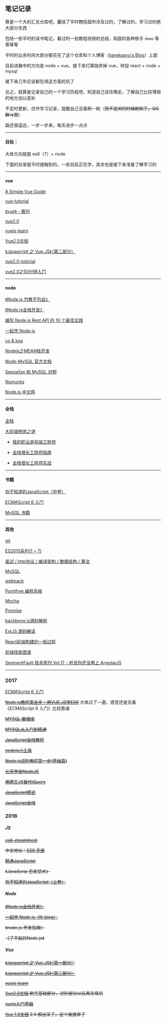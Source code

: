 ## 笔记记录

算是一个大的汇总仓库吧，囊括了平时瞎捣鼓所涉及过的，了解过的，学习过的绝大部分东西

包括一些平时的读书笔记，看过的一些教程视频的总结，捣鼓的各种练手 ```demo``` 等等等等

平时的业余时间大部分都花在了这个仓库和个人博客（[hanekaoru's Blog](http://hanekaoru.com/)）上面

目前进展中的方向是 node + vue，接下来打算抛弃掉 vue，转投 react + node + mysql

接下来几年应该都在填这方面的坑了

总之，就算是记录自己的一个学习历程吧，知道自己该往哪走，了解自己比较薄弱的地方加以恶补

不定时更新，仅作学习记录，提醒自己没事刷一刷（~~而不是闲的时候刷知乎，QQ群斗图~~）

路还很遥远，一步一步来，每天进步一点点

----

#### 目标：

大体方向就是 es6（7）+ node

下面的目录是平时接触到的，一些目前正在学，其余也是接下来准备了解学习的

----


#### vue


[A Simple Vue Guide](http://cody1991.github.io/vue/2016/08/30/a-simple-vue-guide.html)

[vue-tutorial](https://github.com/MeCKodo/vue-tutorial)

[《vue》 - 推刊](http://www.tuicool.com/kans/2799975423)

[vue2.0](http://study.163.com/course/introduction/1003606075.htm#/courseDetail)

[vuejs-learn](https://github.com/bhnddowinf/vuejs-learn)

[Vue2.0文档](https://vuefe.cn/guide/) 

[《Javascript 之 Vue.JS》（第二部分）](http://study.163.com/course/introduction/1003380002.htm#/courseDetail)

[vue2.0-tutorial](https://github.com/hanekaoru/vue-tutorial)

[vue2.0之50分钟入门](http://study.163.com/course/introduction/1003606075.htm#/courseDetail)


----

#### node


[《Node.js 包教不包会》](https://github.com/alsotang/node-lessons)

[《Node.js全栈开发》](https://course.tianmaying.com/node)

[编写 Node.js Rest API 的 10 个最佳实践](https://zhuanlan.zhihu.com/p/25506654?group_id=837797386322604033)

[一起学 Node.js](https://github.com/nswbmw/N-blog)

[co & koa](https://nswbmw.github.io/N-club/1/1.3.html)

[Nodejs之MEAN栈开发](http://www.cnblogs.com/stoneniqiu/category/830963.html)

[Node-MySQL 官方文档](http://www.oschina.net/translate/node-mysql-tutorial?utm_source=tuicool&utm_medium=referral)

[Sequelize 和 MySQL 对照](https://segmentfault.com/a/1190000003987871)



[Nunjucks](http://mozilla.github.io/nunjucks/cn/api.html)

[Node.js 中文网](http://nodejs.cn/api/)

----

#### 全栈


[全栈](https://github.com/ruanyf/jstraining)



[大前端修炼之道](https://github.com/phodal/fe)

* [我的职业是前端工程师](http://ued.party/)

* [全栈增长工程师指南](https://github.com/phodal/growth-ebook)

* [全栈增长工程师实战](https://github.com/phodal/growth-in-action)


----

#### 书籍


[你不知道的JavaScript（中卷）](https://book.douban.com/subject/26854244/)

[ECMAScript 6 入门](http://es6.ruanyifeng.com/)

[MySQL 书籍](http://mingxinglai.com/cn/2015/12/material-of-mysql/)


----


#### 其他

[git](http://www.liaoxuefeng.com/wiki/0013739516305929606dd18361248578c67b8067c8c017b000)

[ES2015系列(1 ~ 7)](https://cnodejs.org/user/zhangmingkai4315/topics)

[面试 / http协议 / 编译架构 / 数据结构 / 算法](https://hit-alibaba.github.io/interview/)

[MySQL](http://www.w3cschool.cn/mysql/)

[webpack](http://www.cnblogs.com/stoneniqiu/category/951469.html)

[Pointfree 编程风格](http://www.ruanyifeng.com/blog/2017/03/pointfree.html)

[Mocha](http://www.ruanyifeng.com/blog/2015/12/a-mocha-tutorial-of-examples.html)

[Promise](http://www.cnblogs.com/stoneniqiu/p/5798661.html)

[backbone.js源码解析](https://zhuanlan.zhihu.com/p/25123651)

[ExtJS 源码解读](http://snandy.iteye.com/category/124734)

[React前端构建的一般过程](http://www.cnblogs.com/ruanyifeng/p/5891780.html)

[前端技能图谱](https://github.com/phodal/awesome-growth)

[SegmentFault 技术周刊 Vol.17 - 听说你还没用上 AngularJS](https://segmentfault.com/a/1190000007866757)



----

### 2017

[ECMAScript 6 入门](http://es6.ruanyifeng.com/) 

~~[Node.js教程第五步：用VUE.JS学ES6](http://study.163.com/course/introduction/1003506010.htm)~~ 大体过了一遍，感觉还是去看《ECMAScript 6 入门》比较靠谱

~~[MYSQL 数据库](https://github.com/hanekaoru/WebLearningNotes/blob/master/mysql/README.md)~~

~~[MYSQL从入门到精通](https://github.com/hanekaoru/WebLearningNotes/blob/master/mysql/README.md)~~

~~[JavaScript全栈教程](http://www.liaoxuefeng.com/wiki/001434446689867b27157e896e74d51a89c25cc8b43bdb3000)~~

~~[nodejs小工具](http://study.163.com/course/courseMain.htm?courseId=1003588036)~~

~~[Node.js进阶教程第一步(基础篇)](http://study.163.com/course/courseMain.htm?courseId=1003228034)~~

~~[七天学会NodeJS](http://nqdeng.github.io/7-days-nodejs/)~~

~~[用原生JS替代jQuery](https://github.com/fa-ge/jQuery-is-out-of-date)~~

~~[JavaScript模式](https://book.douban.com/subject/11506062/)~~

~~[JavaScript全栈](http://www.liaoxuefeng.com/wiki/001434446689867b27157e896e74d51a89c25cc8b43bdb3000)~~


### 2016

##### JS

~~[es6-cheatsheet](https://github.com/DrkSephy/es6-cheatsheet)~~

~~中文地址：[ES6 手册](https://qiutc.me/post/es6-cheatsheet.html)~~

~~[精通JavaScript](https://book.douban.com/subject/3007076/)~~
 
~~《JavaScrip 忍者禁术》~~

~~[你不知道的JavaScript（上卷）](https://book.douban.com/subject/26351021/)~~


##### Node

~~[《Node.js全栈开发》](https://course.tianmaying.com/node)~~

~~[一起学 Node.js（N-blog）](https://github.com/nswbmw/N-blog)~~

~~《node.js 开发指南》~~

~~《了不起的Node.js》~~


##### Vue

~~[《Javascript 之 Vue.JS》（第一部分）](http://study.163.com/course/introduction.htm?courseId=1003291032#/courseDetail)~~）

~~[《Javascript 之 Vue.JS》（第二部分）](http://study.163.com/course/introduction/1003380002.htm#/courseDetail)~~

~~[vuejs-learn](https://github.com/bhnddowinf/vuejs-learn)~~

~~[Vue2.0文档](https://vuefe.cn/guide/) 刷完基础部分，进阶部分以后再来填坑~~

~~[vuejs入门基础](http://www.imooc.com/learn/694)~~

~~[Vue 1.0文档](http://vuejs.org.cn/guide/) 2.0 都出来了，这个直接弃了~~

